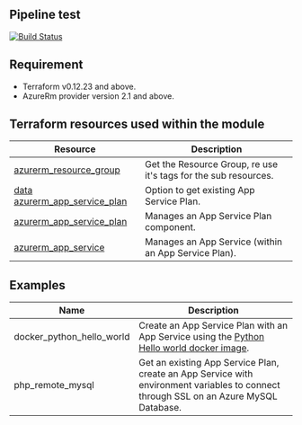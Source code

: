 Pipeline test
-----
[![Build Status](https://dev.azure.com/jamesdld23/vpc_lab/_apis/build/status/Terraform%20module%20Az-AppService?branchName=master)](https://dev.azure.com/jamesdld23/vpc_lab/_build/latest?definitionId=16&branchName=master)

Requirement
-----
- Terraform v0.12.23 and above. 
- AzureRm provider version 2.1 and above.

Terraform resources used within the module
-----
| Resource | Description |
|------|-------------|
| [azurerm_resource_group](https://www.terraform.io/docs/providers/azurerm/d/resource_group.html) | Get the Resource Group, re use it's tags for the sub resources. |
| [data azurerm_app_service_plan](https://www.terraform.io/docs/providers/azurerm/d/app_service_plan.html) | Option to get existing App Service Plan. |
| [azurerm_app_service_plan](https://www.terraform.io/docs/providers/azurerm/r/app_service_plan.html) | Manages an App Service Plan component. |
| [azurerm_app_service](https://www.terraform.io/docs/providers/azurerm/r/app_service.html) | Manages an App Service (within an App Service Plan). |


Examples
-----
| Name | Description |
|------|-------------|
| docker_python_hello_world | Create an App Service Plan with an App Service using the [Python Hello world docker image](https://hub.docker.com/r/appsvcsample/python-helloworld). |
| php_remote_mysql | Get an existing App Service Plan, create an App Service with environment variables to connect through SSL on an Azure MySQL Database. |